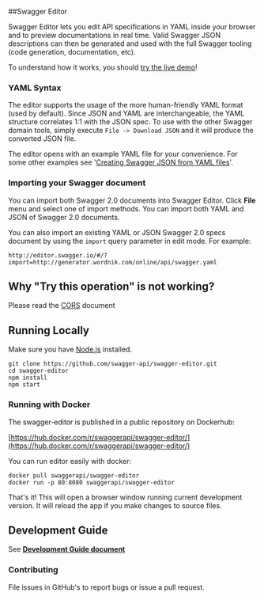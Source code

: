 ##Swagger Editor

Swagger Editor lets you edit API specifications in YAML inside your browser and to preview documentations in real time.
Valid Swagger JSON descriptions can then be generated and used with the full Swagger tooling (code generation, documentation, etc).

To understand how it works, you should [try the live demo](http://editor.swagger.io/#/edit)!

### YAML Syntax
The editor supports the usage of the more human-friendly YAML format (used by default). Since JSON and YAML are interchangeable, the YAML structure correlates 1:1 with the JSON spec. To use with the other Swagger domain tools, simply execute `File -> Download JSON` and it will produce the converted JSON file.

The editor opens with an example YAML file for your convenience. For some other examples see '[Creating Swagger JSON from YAML files](https://github.com/swagger-api/swagger-codegen/wiki/Creating-Swagger-JSON-from-YAML-files)'.

### Importing your Swagger document

You can import both Swagger 2.0 documents into Swagger Editor. Click **File** menu and select one of import methods. You can import both YAML and JSON of Swagger 2.0 documents.

You can also import an existing YAML or JSON Swagger 2.0 specs document by using the `import` query parameter in edit mode. For example:

```
http://editor.swagger.io/#/?import=http://generator.wordnik.com/online/api/swagger.yaml
```

## Why "Try this operation" is not working?

Please read the [CORS](https://github.com/swagger-api/swagger-editor/blob/master/docs/cors.md) document

## Running Locally

Make sure you have [Node.js](http://nodejs.org/) installed. 

```shell
git clone https://github.com/swagger-api/swagger-editor.git
cd swagger-editor
npm install
npm start
```

### Running with Docker

The swagger-editor is published in a public repository on Dockerhub:

[https://hub.docker.com/r/swaggerapi/swagger-editor/](https://hub.docker.com/r/swaggerapi/swagger-editor/)

You can run editor easily with docker:

```
docker pull swaggerapi/swagger-editor
docker run -p 80:8080 swaggerapi/swagger-editor
```

That's it! This will open a browser window running current development version. It will reload the app if you make changes to source files.

## Development Guide
See [**Development Guide document**](https://github.com/swagger-api/swagger-editor/blob/master/docs/development.md)

### Contributing
File issues in GitHub's to report bugs or issue a pull request.
